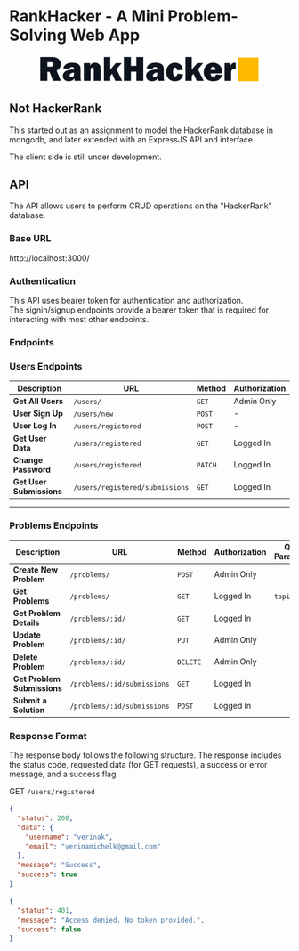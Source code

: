 # RankHacker - A Mini Problem-Solving Web App

<!-- <img src="imgs/rh_logo.png" alt="Project Logo" width="200"><br/> -->
<div align="center">
    <img src="imgs/rh_white.png" alt="RankHacker Logo" width="400px"><br/>
</div>

## Not HackerRank
This started out as an assignment to model the HackerRank database in mongodb, and later extended with an ExpressJS API and interface.

The client side is still under development.

<!-- TODO -->
<!-- ## Features

-  -->

## API

The API allows users to perform CRUD operations on the "HackerRank" database. 

### Base URL
http://localhost:3000/

### Authentication
This API uses bearer token for authentication and authorization.<br/>
The signin/signup endpoints provide a bearer token that is required for interacting with most other endpoints.


### Endpoints

### Users Endpoints

| Description               | URL                            | Method   | Authorization  |
|-------------------------- |--------------------------------|----------|----------------|
| **Get All Users**         | `/users/`                      | `GET`   | Admin Only |
| **User Sign Up**          | `/users/new`                   | `POST`  | - |
| **User Log In**           | `/users/registered`            | `POST`  | - |
| **Get User Data**         | `/users/registered`            | `GET`   | Logged In |
| **Change Password**       | `/users/registered`            | `PATCH` | Logged In |
| **Get User Submissions**  | `/users/registered/submissions` | `GET`   | Logged In |

---

### Problems Endpoints

| Description                 | URL                            | Method   | Authorization  | Query Parameters |
|-----------------------------|--------------------------------|----------|----------------|------------------|
| **Create New Problem**      | `/problems/`                   | `POST`  | Admin Only |
| **Get Problems**            | `/problems/`                   | `GET`   | Logged In | `topic`
| **Get Problem Details**     | `/problems/:id/`               | `GET`   | Logged In |
| **Update Problem**          | `/problems/:id/`               | `PUT`   | Admin Only |
| **Delete Problem**          | `/problems/:id/`               | `DELETE` | Admin Only |
| **Get Problem Submissions** | `/problems/:id/submissions`    | `GET`   | Logged In |
| **Submit a Solution**       | `/problems/:id/submissions`    | `POST`  | Logged In |

### Response Format
The response body follows the following structure. The response includes the status code, requested data (for GET requests), a success or error message, and a success flag.

GET  `/users/registered`

```json
{
  "status": 200,
  "data": {
    "username": "verinak",
    "email": "verinamichelk@gmail.com"
  },
  "message": "Success",
  "success": true
}
```
```json
{
  "status": 401,
  "message": "Access denied. No token provided.",
  "success": false
}
```
<!-- TODO -->
<!-- 
### Status Codes

-  -->

